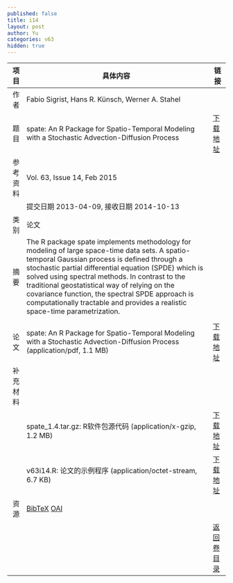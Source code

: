 ```yaml
---
published: false
title: i14
layout: post
author: Yu
categories: v63
hidden: true
---
```


| 项目 | 具体内容 | 链接 |
|---:|---|---|
| 作者 | Fabio Sigrist, Hans R. Künsch, Werner A. Stahel| |
| 题目 |spate: An R Package for Spatio-Temporal Modeling with a Stochastic Advection-Diffusion Process | [下载地址](http://www.jstatsoft.org/v63/i14/paper) |
| 参考资料 |Vol. 63, Issue 14, Feb 2015 | |
| | 提交日期 2013-04-09, 接收日期 2014-10-13| | 
| 类别 | 论文| |
| 摘要 | The R package spate implements methodology for modeling of large space-time data sets. A spatio-temporal Gaussian process is defined through a stochastic partial differential equation (SPDE) which is solved using spectral methods. In contrast to the traditional geostatistical way of relying on the covariance function, the spectral SPDE approach is computationally tractable and provides a realistic space-time parametrization.
| |
| 论文 | spate: An R Package for Spatio-Temporal Modeling with a Stochastic Advection-Diffusion Process  (application/pdf, 1.1 MB)| [下载地址](http://www.jstatsoft.org/v63/i14/paper) |
| 补充材料 | | |
| |spate_1.4.tar.gz: R软件包源代码  (application/x-gzip, 1.2 MB)|  [下载地址](http://www.jstatsoft.org/v63/i14/supp/1) |
| |v63i14.R:         论文的示例程序  (application/octet-stream, 6.7 KB)|  [下载地址](http://www.jstatsoft.org/v63/i14/supp/2) |
| 资源 | [BibTeX](http://www.jstatsoft.org/v63/i14/bibtex) [OAI](http://www.jstatsoft.org/oai?verb=GetRecord&identifier=oai.jstatsoft/v63/i14&prefix=oai_dc)| |
| |  | [返回卷目录]({{site.baseurl}}/volume/v63.html) |